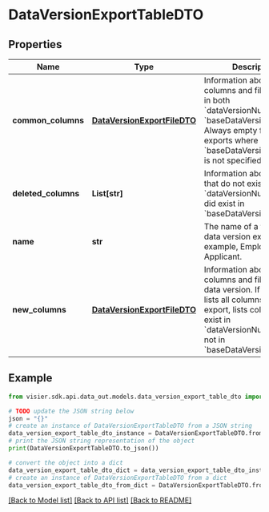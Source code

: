 # DataVersionExportTableDTO


## Properties

Name | Type | Description | Notes
------------ | ------------- | ------------- | -------------
**common_columns** | [**DataVersionExportFileDTO**](DataVersionExportFileDTO.md) | Information about the columns and files that are in both &#x60;dataVersionNumber&#x60; and &#x60;baseDataVersionNumber&#x60;. Always empty for full exports where &#x60;baseDataVersionNumber&#x60; is not specified. | [optional] 
**deleted_columns** | **List[str]** | Information about columns that do not exist in &#x60;dataVersionNumber&#x60; but did exist in &#x60;baseDataVersionNumber&#x60;. | [optional] 
**name** | **str** | The name of a table in the data version export; for example, Employee or Applicant. | [optional] 
**new_columns** | [**DataVersionExportFileDTO**](DataVersionExportFileDTO.md) | Information about new columns and files in the data version.  If full export, lists all columns. If delta export, lists columns that exist in &#x60;dataVersionNumber&#x60; but not in &#x60;baseDataVersionNumber&#x60;. | [optional] 

## Example

```python
from visier.sdk.api.data_out.models.data_version_export_table_dto import DataVersionExportTableDTO

# TODO update the JSON string below
json = "{}"
# create an instance of DataVersionExportTableDTO from a JSON string
data_version_export_table_dto_instance = DataVersionExportTableDTO.from_json(json)
# print the JSON string representation of the object
print(DataVersionExportTableDTO.to_json())

# convert the object into a dict
data_version_export_table_dto_dict = data_version_export_table_dto_instance.to_dict()
# create an instance of DataVersionExportTableDTO from a dict
data_version_export_table_dto_from_dict = DataVersionExportTableDTO.from_dict(data_version_export_table_dto_dict)
```
[[Back to Model list]](../README.md#documentation-for-models) [[Back to API list]](../README.md#documentation-for-api-endpoints) [[Back to README]](../README.md)


